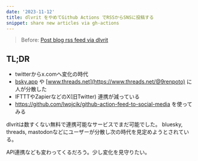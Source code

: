 ```yaml
---
date: '2023-11-12'
title: dlvrit をやめてGithub Actions でRSSからSNSに投稿する
snippet: share new articles via gh-actions
---
```


> Before: [Post blog rss feed via dlvrit](/entry/2023/05/21/twitter-post)

## TL;DR

- twitterからx.comへ変化の時代
- [bsky.app](https://bsky.app/profile/9renpoto.bsky.social) や
  [www.threads.net](https://www.threads.net/@9renpoto) に人が分散した
- IFTTTやZapierなどのX(旧Twitter) 連携が減っている
- <https://github.com/lwojcik/github-action-feed-to-social-media> を使ってみる

dlvritは数すくない無料で連携可能なサービスでまだ可能でした。 bluesky, threads,
mastodonなどにユーザーが分散し次の時代を見定めようとされている。

API連携なども変わってくるだろう。少し変化を見守りたい。
